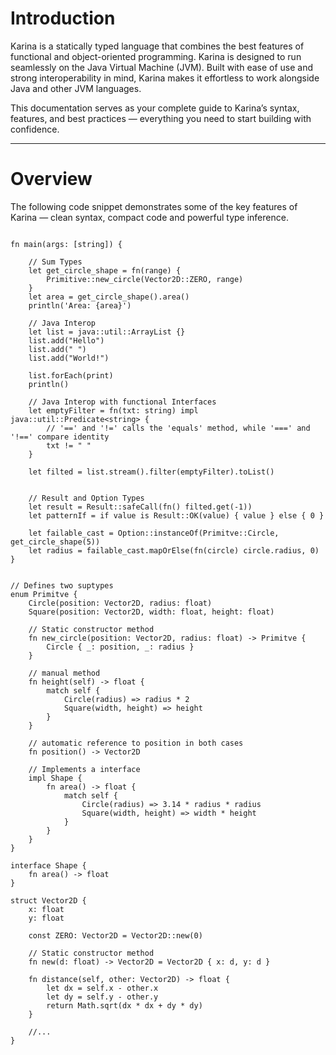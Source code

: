 # Introduction


Karina is a statically typed language that combines the best features of functional and object-oriented programming. 
Karina is designed to run seamlessly on the Java Virtual Machine (JVM). Built with ease of use and strong interoperability in mind, Karina makes it effortless to work alongside Java and other JVM languages.

This documentation serves as your complete guide to Karina’s syntax, features, and best practices — everything you need to start building with confidence.

---

# Overview 

The following code snippet demonstrates some of the key features of Karina — clean syntax, compact code and powerful type inference.

```karina

fn main(args: [string]) {

    // Sum Types
    let get_circle_shape = fn(range) {
        Primitive::new_circle(Vector2D::ZERO, range)
    } 
    let area = get_circle_shape().area()
    println('Area: {area}')

    // Java Interop
    let list = java::util::ArrayList {}
    list.add("Hello") 
    list.add(" ")
    list.add("World!")

    list.forEach(print)
    println()

    // Java Interop with functional Interfaces 
    let emptyFilter = fn(txt: string) impl java::util::Predicate<string> {
        // '==' and '!=' calls the 'equals' method, while '===' and '!==' compare identity
        txt != " "
    }

    let filted = list.stream().filter(emptyFilter).toList()


    // Result and Option Types
    let result = Result::safeCall(fn() filted.get(-1))
    let patternIf = if value is Result::OK(value) { value } else { 0 }

    let failable_cast = Option::instanceOf(Primitve::Circle, get_circle_shape(5))
    let radius = failable_cast.mapOrElse(fn(circle) circle.radius, 0)
}


// Defines two suptypes 
enum Primitve {
    Circle(position: Vector2D, radius: float)
    Square(position: Vector2D, width: float, height: float)

    // Static constructor method
    fn new_circle(position: Vector2D, radius: float) -> Primitve {
        Circle { _: position, _: radius }
    }

    // manual method
    fn height(self) -> float {
        match self {
            Circle(radius) => radius * 2
            Square(width, height) => height
        }
    }

    // automatic reference to position in both cases
    fn position() -> Vector2D

    // Implements a interface 
    impl Shape {
        fn area() -> float {
            match self {
                Circle(radius) => 3.14 * radius * radius
                Square(width, height) => width * height
            }
        }
    }
}

interface Shape {
    fn area() -> float
}

struct Vector2D {
    x: float
    y: float

    const ZERO: Vector2D = Vector2D::new(0)

    // Static constructor method
    fn new(d: float) -> Vector2D = Vector2D { x: d, y: d }

    fn distance(self, other: Vector2D) -> float {
        let dx = self.x - other.x
        let dy = self.y - other.y
        return Math.sqrt(dx * dx + dy * dy)
    }

    //...
}



```